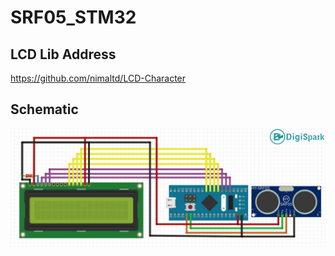 # SRF05_STM32

## LCD Lib Address
https://github.com/nimaltd/LCD-Character

## Schematic
<img align="center" alt="SRF05 to STM32 Schematic.jpg" width="1500px" src="SRF05_Schematic.jpg" />
